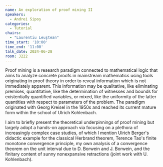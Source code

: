 ```yaml
---
name: An exploration of proof mining II
speakers:
  - Andrei Sipoș
categories:
  - Tutorial
chairs:
  - "Laurentiu Leuştean"
time_start: '10:00'
time_end: '11:00'
talk_date: 2024-06-28
room: J222
---
```


Proof mining is a research paradigm connected to mathematical logic that aims to analyze concrete proofs in mainstream mathematics using tools originating in proof theory in order to reveal information which is not immediately apparent. This information may be qualitative, like eliminating premises, quantitative, like the determination of witnesses and bounds for existentially quantified variables, or mixed, like the uniformity of the latter quantities with respect to parameters of the problem. The paradigm originated with Georg Kreisel in the 1950s and reached its current mature form within the school of Ulrich Kohlenbach.

I aim to briefly present the theoretical underpinnings of proof mining but largely adopt a hands-on approach via focusing on a plethora of increasingly complex case studies, of which I mention Ulrich Berger's didactic example for the classical Herbrand theorem, Terence Tao's finite monotone convergence principle, my own analysis of a convergence theorem on the unit interval due to D. Borwein and J. Borwein, and the finitary content of sunny nonexpansive retractions (joint work with U. Kohlenbach).
